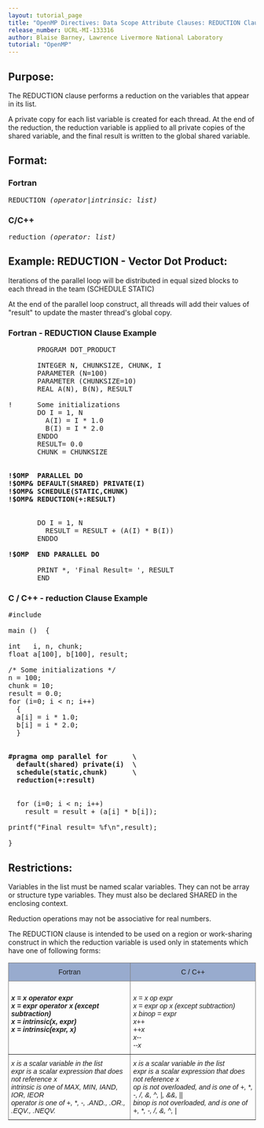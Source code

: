 ```yaml
---
layout: tutorial_page
title: "OpenMP Directives: Data Scope Attribute Clauses: REDUCTION Clause"
release_number: UCRL-MI-133316
author: Blaise Barney, Lawrence Livermore National Laboratory
tutorial: "OpenMP"
---
```


## Purpose:

The REDUCTION clause performs a reduction on the variables that appear in its list.

A private copy for each list variable is created for each thread. At the end of the reduction, the reduction variable is applied to all private copies of the shared variable, and the final result is written to the global shared variable.

## Format:

### Fortran	
<pre>
REDUCTION <i>(operator|intrinsic: list)</i>
</pre>

### C/C++	
<pre>
reduction <i>(operator: list)</i>
</pre>
## Example: REDUCTION - Vector Dot Product:

Iterations of the parallel loop will be distributed in equal sized blocks to each thread in the team (SCHEDULE STATIC)

At the end of the parallel loop construct, all threads will add their values of "result" to update the master thread's global copy.

### Fortran - REDUCTION Clause Example
<pre>
       PROGRAM DOT_PRODUCT

       INTEGER N, CHUNKSIZE, CHUNK, I
       PARAMETER (N=100)
       PARAMETER (CHUNKSIZE=10)
       REAL A(N), B(N), RESULT

!      Some initializations
       DO I = 1, N
         A(I) = I * 1.0
         B(I) = I * 2.0
       ENDDO
       RESULT= 0.0
       CHUNK = CHUNKSIZE

<b>
!$OMP  PARALLEL DO
!$OMP& DEFAULT(SHARED) PRIVATE(I)
!$OMP& SCHEDULE(STATIC,CHUNK)
!$OMP& REDUCTION(+:RESULT)
</b>

       DO I = 1, N
         RESULT = RESULT + (A(I) * B(I))
       ENDDO

<b>!$OMP  END PARALLEL DO</b>

       PRINT *, 'Final Result= ', RESULT
       END
</pre>

### C / C++ - reduction Clause Example
<pre>
#include <omp.h>

main ()  {

int   i, n, chunk;
float a[100], b[100], result;

/* Some initializations */
n = 100;
chunk = 10;
result = 0.0;
for (i=0; i < n; i++)
  {
  a[i] = i * 1.0;
  b[i] = i * 2.0;
  }

<b>
#pragma omp parallel for      \  
  default(shared) private(i)  \  
  schedule(static,chunk)      \  
  reduction(+:result)  
</b>

  for (i=0; i < n; i++)
    result = result + (a[i] * b[i]);

printf("Final result= %f\n",result);

}
</pre>

## Restrictions:

Variables in the list must be named scalar variables. They can not be array or structure type variables. They must also be declared SHARED in the enclosing context.

Reduction operations may not be associative for real numbers.

The REDUCTION clause is intended to be used on a region or work-sharing construct in which the reduction variable is used only in statements which have one of following forms:

<style type="text/css">
.tg  {border-collapse:collapse;border-spacing:0;}
.tg td{border-color:black;border-style:solid;border-width:1px;font-family:Arial, sans-serif;font-size:14px;
  overflow:hidden;padding:10px 5px;word-break:normal;}
.tg th{border-color:black;border-style:solid;border-width:1px;font-family:Arial, sans-serif;font-size:14px;
  font-weight:normal;overflow:hidden;padding:10px 5px;word-break:normal;}
.tg .tg-4erg{border-color:inherit;font-style:italic;text-align:left;vertical-align:top}
.tg .tg-vi1i{background-color:#98ABCE;border-color:inherit;text-align:center;vertical-align:middle}
</style>
<table class="tg">
<thead>
  <tr>
    <th class="tg-vi1i"><span style="background-color:#98ABCE">Fortran</span></th>
    <th class="tg-vi1i"><span style="background-color:#98ABCE">C / C++</span></th>
  </tr>
</thead>
<tbody>
  <tr>
    <td class="tg-4erg"><b><br>x = x operator expr <br>x = expr operator x <b>(except subtraction) <br>x = intrinsic(x, expr) <br>x = intrinsic(expr, x)</td>
    <td class="tg-4erg"><br>x = x op expr <br>x = expr op x (except subtraction) <br>x binop = expr <br>x++ <br>++x <br>x-- <br>--x</td>
  </tr>
  <tr>
    <td class="tg-4erg">x is a scalar variable in the list <br>expr is a scalar expression that does not reference x <br>intrinsic is one of MAX, MIN, IAND, IOR, IEOR <br>operator is one of +, *, -, .AND., .OR., .EQV., .NEQV.</td>
    <td class="tg-4erg">x is a scalar variable in the list <br>expr is a scalar expression that does not reference x <br>op is not overloaded, and is one of +, *, -, /, &amp;, ^, |, &amp;&amp;, || <br>binop is not overloaded, and is one of +, *, -, /, &amp;, ^, |</td>
  </tr>
</tbody>
</table>
